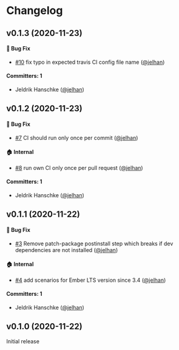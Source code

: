 # Changelog

## v0.1.3 (2020-11-23)

#### :bug: Bug Fix
* [#10](https://github.com/jelhan/create-github-actions-setup-for-ember-addon/pull/10) fix typo in expected travis CI config file name ([@jelhan](https://github.com/jelhan))

#### Committers: 1
- Jeldrik Hanschke ([@jelhan](https://github.com/jelhan))

## v0.1.2 (2020-11-23)

#### :bug: Bug Fix
* [#7](https://github.com/jelhan/create-github-actions-setup-for-ember-addon/pull/7) CI should run only once per commit ([@jelhan](https://github.com/jelhan))

#### :house: Internal
* [#8](https://github.com/jelhan/create-github-actions-setup-for-ember-addon/pull/8) run own CI only once per pull request ([@jelhan](https://github.com/jelhan))

#### Committers: 1
- Jeldrik Hanschke ([@jelhan](https://github.com/jelhan))

## v0.1.1 (2020-11-22)

#### :bug: Bug Fix
* [#3](https://github.com/jelhan/create-github-actions-setup-for-ember-addon/pull/3) Remove patch-package postinstall step which breaks if dev dependencies are not installed ([@jelhan](https://github.com/jelhan))

#### :house: Internal
* [#4](https://github.com/jelhan/create-github-actions-setup-for-ember-addon/pull/4) add scenarios for Ember LTS version since 3.4 ([@jelhan](https://github.com/jelhan))

#### Committers: 1
- Jeldrik Hanschke ([@jelhan](https://github.com/jelhan))

## v0.1.0 (2020-11-22)

Initial release
